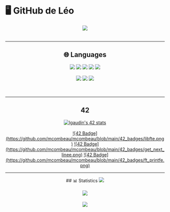# 🖥️ GitHub de Léo
<div align="center">
  <img src="https://wakatime.com/badge/user/db0e5671-cec5-4e7b-9d41-19a881e67f7d.svg"/>
  <br><br>
  <hr>
  <h2>🌐 Languages</h2>
  <img src="https://img.shields.io/badge/LAMP-777BB4?style=flat&logo=apache&logoColor=white" />
  <img src="https://img.shields.io/badge/MERN-20232A?style=flat&logo=react&logoColor=61DAFB" />
  <img src="https://img.shields.io/badge/JavaScript-F7DF1E?style=flat&logo=javascript&logoColor=black" />
  <img src="https://img.shields.io/badge/C-00599C?style=flat&logo=c&logoColor=white" />
  <img src="https://img.shields.io/badge/Shell-121011?style=flat&logo=gnu-bash&logoColor=white" />
  <br><br>
  <img src="https://img.shields.io/badge/Adobe%20Illustrator-FF9A00?style=flat&logo=adobe%20illustrator&logoColor=white" />
  <img src="https://img.shields.io/badge/Adobe%20Photoshop-31A8FF?style=flat&logo=Adobe%20Photoshop&logoColor=black" />
  <img src="https://img.shields.io/badge/Adobe%20Premiere%20Pro-9999FF?style=flat&logo=Adobe%20Premiere%20Pro&logoColor=white" />
  <br><br><br>
  <hr>
  <h2>42</h2>
  <a href="https://github.com/JaeSeoKim/badge42"><img src="https://badge42.vercel.app/api/v2/clgknzb5v000608laffhwm2zo/stats?cursusId=21&coalitionId=275" alt="lgaudin's 42 stats" /></a>
  <br><br>
  <a href="https://github.com/leogaudin/libft">![42 Badge](https://github.com/mcombeau/mcombeau/blob/main/42_badges/libfte.png)</a>
<a href="https://github.com/leogaudin/get_next_line">![42 Badge](https://github.com/mcombeau/mcombeau/blob/main/42_badges/get_next_linee.png)</a>
<a href="https://github.com/leogaudin/ft_printf">![42 Badge](https://github.com/mcombeau/mcombeau/blob/main/42_badges/ft_printfe.png)</a>
  <hr>
  ## 📊 Statistics
  <img src="https://github-readme-stats-sigma-five.vercel.app/api/top-langs/?username=leogaudin&theme=transparent" />
  <br><br>
  <img src="https://github-readme-stats-sigma-five.vercel.app/api?username=leogaudin&show_icons=true&theme=transparent&show_owner=true&include_all_commits=true" />
  <br><br>
  <img src="https://github-readme-streak-stats.herokuapp.com/?user=leogaudin&theme=transparent" />
</p>
